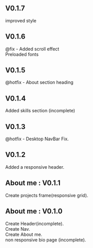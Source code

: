 ## V0.1.7

improved style<br />

## V0.1.6

@fix - Added scroll effect<br />
Preloaded fonts<br />

## V0.1.5

@hotfix - About section heading<br />

## V0.1.4

Added skills section (incomplete)<br />

## V0.1.3

@hotfix - Desktop NavBar Fix.<br />

## V0.1.2

Added a responsive header.<br />

## About me : V0.1.1

Create projects frame(responsive grid).<br />

## About me : V0.1.0

Create Header(incomplete).<br />
Create Nav.<br />
Create About me.<br />
non responsive bio page (incomplete).<br />

